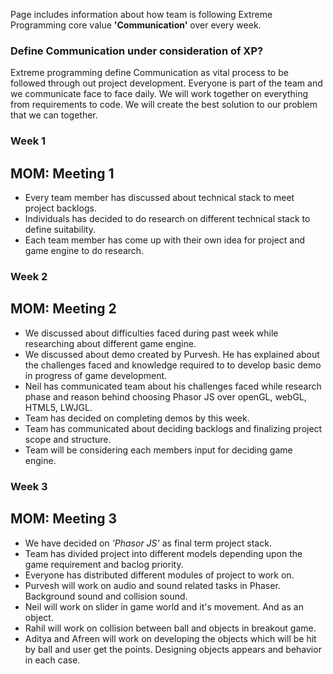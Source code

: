 Page includes information about how team is following Extreme Programming core value **'Communication'** over every week.

### Define Communication under consideration of XP? 

Extreme programming define Communication as vital process to be followed through out project development. Everyone is part of the team and we communicate face to face daily. We will work together on everything from requirements to code. We will create the best solution to our problem that we can together.

### Week 1

## MOM: Meeting 1

* Every team member has discussed about technical stack to meet project backlogs.
* Individuals has decided to do research on different technical stack to define suitability.
* Each team member has come up with their own idea for project and game engine to do research.
 

### Week 2

## MOM: Meeting 2

* We discussed about difficulties faced during past week while researching about different game engine.
* We discussed about demo created by Purvesh. He has explained about the challenges faced and knowledge required to to develop basic demo in progress of game development.
* Neil has communicated team about his challenges faced while research phase and reason behind choosing Phasor JS over openGL, webGL, HTML5, LWJGL.
* Team has decided on completing demos by this week.
* Team has communicated about deciding backlogs and finalizing project scope and structure.
* Team will be considering each members input for deciding game engine.


### Week 3

## MOM: Meeting 3

* We have decided on *'Phasor JS'* as final term project stack.
* Team has divided project into different models depending upon the game requirement and baclog priority.
* Everyone has distributed different modules of project to work on.
* Purvesh will work on audio and sound related tasks in Phaser. Background sound and collision sound.
* Neil will work on slider in game world and it's movement. And as an object.
* Rahil will work on collision between ball and objects in breakout game.
* Aditya and Afreen will work on developing the objects which will be hit by ball and user get the points. Designing objects   appears and behavior in each case.

